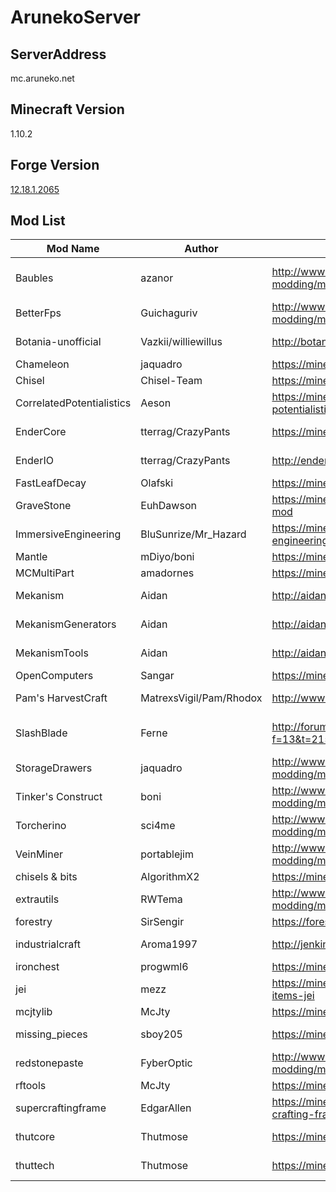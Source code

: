 # ArunekoServer
## ServerAddress
mc.aruneko.net

## Minecraft Version
1.10.2

## Forge Version
[12.18.1.2065](http://files.minecraftforge.net/maven/net/minecraftforge/forge/index_1.10.2.html)

## Mod List

| Mod Name                  | Author                  | Official Site                                                                   | Source Code                                         | License             |
|---------------------------|-------------------------|---------------------------------------------------------------------------------|-----------------------------------------------------|---------------------|
| Baubles                   | azanor                  | http://www.minecraftforum.net/forums/mapping-and-modding/minecraft-mods/1294623 | https://github.com/Azanor/Baubles                   | CC by-nc-sa 3.0     |
| BetterFps                 | Guichaguriv             | http://www.minecraftforum.net/forums/mapping-and-modding/minecraft-mods/2413822 | https://github.com/Guichaguri/BetterFps             | GPLv2.1             |
| Botania-unofficial        | Vazkii/williewillus     | http://botaniamod.net/                                                          | https://github.com/williewillus/Botania             | Botania License     |
| Chameleon                 | jaquadro                | https://minecraft.curseforge.com/projects/chameleon                             | https://github.com/jaquadro/Chameleon               | MIT                 |
| Chisel                    | Chisel-Team             | https://minecraft.curseforge.com/projects/chisel                                | https://github.com/Chisel-Team/Chisel               | GPLv2               |
| CorrelatedPotentialistics | Aeson                   | https://minecraft.curseforge.com/projects/correlated-potentialistics            | https://github.com/elytra/CorrelatedPotentialistics | GPLv3               |
| EnderCore                 | tterrag/CrazyPants      | https://minecraft.curseforge.com/projects/endercore                             | https://github.com/SleepyTrousers/EnderCore         | Public Domain       |
| EnderIO                   | tterrag/CrazyPants      | http://enderio.com/                                                             | https://github.com/SleepyTrousers/EnderIO           | Public Domain       |
| FastLeafDecay             | Olafski                 | https://minecraft.curseforge.com/projects/fastleafdecay                         | https://github.com/Olafski/FastLeafDecay            | MIT                 |
| GraveStone                | EuhDawson               | https://minecraft.curseforge.com/projects/gravestone-mod                        |                                                     | All Rights Reserved |
| ImmersiveEngineering      | BluSunrize/Mr_Hazard    | https://minecraft.curseforge.com/projects/immersive-engineering                 | https://github.com/BluSunrize/ImmersiveEngineering  | All Rights Reserved |
| Mantle                    | mDiyo/boni              | https://minecraft.curseforge.com/projects/mantle                                | https://github.com/SlimeKnights/Mantle              | MIT                 |
| MCMultiPart               | amadornes               | https://minecraft.curseforge.com/projects/mcmultipart                           | https://github.com/amadornes/MCMultiPart            | MIT                 |
| Mekanism                  | Aidan                   | http://aidancbrady.com/                                                         | https://github.com/aidancbrady/Mekanism             | All rights Reserved |
| MekanismGenerators        | Aidan                   | http://aidancbrady.com/                                                         | https://github.com/aidancbrady/Mekanism             | All rights Reserved |
| MekanismTools             | Aidan                   | http://aidancbrady.com/                                                         | https://github.com/aidancbrady/Mekanism             | All rights Reserved |
| OpenComputers             | Sangar                  | https://minecraft.curseforge.com/projects/opencomputers                         | https://github.com/MightyPirates/OpenComputers      | MIT                 |
| Pam's HarvestCraft        | MatrexsVigil/Pam/Rhodox | http://www.minecraftforum.net/topic/2491507-                                    | https://github.com/MatrexsVigil/harvestcraft        | All Rights Reserved |
| SlashBlade                | Ferne                   | http://forum.minecraftuser.jp/viewtopic.php?f=13&t=2150                         | https://github.com/flammpfeil/SlashBlade            | CC BY NC SA 4.0     |
| StorageDrawers            | jaquadro                | http://www.minecraftforum.net/forums/mapping-and-modding/minecraft-mods/2198533 | https://github.com/jaquadro/StorageDrawers          | MIT                 |
| Tinker's Construct        | boni                    | http://www.minecraftforum.net/forums/mapping-and-modding/minecraft-mods/2218638 | https://github.com/SlimeKnights/TinkersConstruct    | MIT                 |
| Torcherino                | sci4me                  | http://www.minecraftforum.net/forums/mapping-and-modding/minecraft-mods/2290415 | https://github.com/sci4me/Torcherino                | Unknown             |
| VeinMiner                 | portablejim             | http://www.minecraftforum.net/forums/mapping-and-modding/minecraft-mods/1292260 |                                                     | LGPL                |
| chisels & bits            | AlgorithmX2             | https://minecraft.curseforge.com/projects/chisels-bits                          | https://github.com/AlgorithmX2/Chisels-and-Bits     | GLPL                |
| extrautils                | RWTema                  | http://www.minecraftforum.net/forums/mapping-and-modding/minecraft-mods/1443963 |                                                     | All Rights Reserved |
| forestry                  | SirSengir               | https://forestryforminecraft.info/                                              | https://github.com/ForestryMC/ForestryMC            | LGPLv3              |
| industrialcraft           | Aroma1997               | http://jenkins.ic2.player.to/job/IC2_110/                                       |                                                     | All Right Reserved  |
| ironchest                 | progwml6                | https://minecraft.curseforge.com/projects/iron-chests                           | https://github.com/progwml6/ironchest               | LGPL                |
| jei                       | mezz                    | https://minecraft.curseforge.com/projects/just-enough-items-jei                 | https://github.com/mezz/JustEnoughItems             | MIT                 |
| mcjtylib                  | McJty                   | https://minecraft.curseforge.com/projects/mcjtylib                              | https://github.com/McJty/McJtyLib                   | MIT                 |
| missing_pieces            | sboy205                 | https://minecraft.curseforge.com/projects/missing-pieces                        |                                                     | Public Domain       |
| redstonepaste             | FyberOptic              | http://www.minecraftforum.net/forums/mapping-and-modding/minecraft-mods/1291890 |                                                     | All Rights Reserved |
| rftools                   | McJty                   | https://minecraft.curseforge.com/projects/rftools                               | https://github.com/McJty/RFTools                    | MIT                 |
| supercraftingframe        | EdgarAllen              | https://minecraft.curseforge.com/projects/super-crafting-frame                  |                                                     | All Rights Reserved |
| thutcore                  | Thutmose                | https://minecraft.curseforge.com/projects/thutcore                              | https://github.com/Thutmose/Thut                    | Public Domain       |
| thuttech                  | Thutmose                | https://minecraft.curseforge.com/projects/thuts-elevators                       | https://github.com/Thutmose/Thut-Elevators          | Public Domain       |